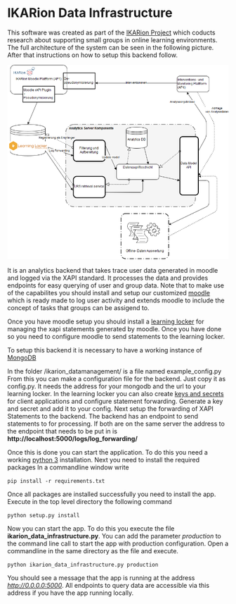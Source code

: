 


# IKARion Data Infrastructure


This software was created as part of the
[IKARion Project](https://www.ikarion-projekt.de/)
which coducts research about supporting small groups
in online learning environments.
The full architecture of the system can be seen in
the following picture. After that instructions
on how to setup this backend follow.

![IKARion data infrastructure](architecture.png)

It is an analytics backend that takes trace user data
generated in moodle and logged via the 
XAPI standard. It processes the data
and provides endpoints for easy querying
of user and group data.
Note that to make use of the capabilites
you should install and setup our customized 
[moodle](https://github.com/IKARion/ikarion_moodle)
which is ready made to log user activity and
extends moodle to include the concept of tasks
that groups can be assigend to.

Once you have moodle setup you should install a
[learning locker](https://docs.learninglocker.net/welcome/)
for managing the xapi statements
generated by moodle. Once you have done so
you need to configure moodle to send statements
to the learning locker.

To setup this backend it is necessary to
have a working instance of [MongoDB](https://www.mongodb.com/)

In the folder /ikarion_datamanagement/ is a
file named example_config.py
From this you can make a configuration file
for the backend. Just copy it as config.py. It needs the address for your
mongodb and the url to your learning locker.
In the learning locker you can also create
[keys and secrets](https://www.youtube.com/watch?v=2LzKtDuokxA)
 for client applications and configure statement
 forwarding.
 Generate a key and secret and add it to your config.
 Next setup the forwarding of XAPI Statements
 to the backend. The backend has an endpoint to
 send statements to for processing. If both are on the same server
 the address to the endpoint that needs to be put in is
 **http://localhost:5000/logs/log_forwarding/**
 
Once this is done you can start the application.
To do this you need a working [python 3](https://www.python.org/download/releases/3.0/)
 installation. Next you need to install the required packages
 In a commandline window write
 ````commandline
pip install -r requirements.txt
````

Once all packages are installed successfully you
need to install the app.
Execute in the top level directory the following command
 ````commandline
python setup.py install
````
Now you can start the app.
To do this you execute the file
**ikarion_data_infrastructure.py**.
You can add the parameter *production* to the
command line call to start the app with production
configuration. Open a commandline in the same directory as the file
and execute.

 ````commandline
python ikarion_data_infrastructure.py production
````

You should see a message that the app is running
at the address *http://0.0.0.0:5000*.
All endpoints to query data are accessible via this
address if you have the app running locally.
 

 





